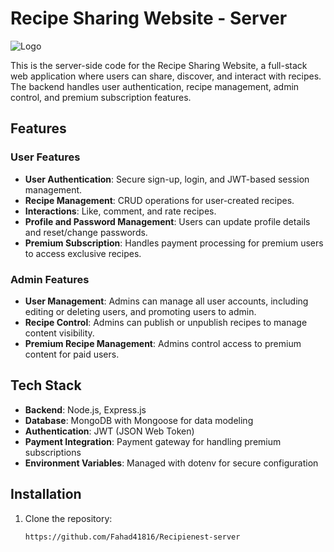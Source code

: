 # Recipe Sharing Website - Server

![Logo](https://i.ibb.co.com/PCRqJ6b/whitelogo.png)

This is the server-side code for the Recipe Sharing Website, a full-stack web application where users can share, discover, and interact with recipes. The backend handles user authentication, recipe management, admin control, and premium subscription features.

## Features

### User Features
- **User Authentication**: Secure sign-up, login, and JWT-based session management.
- **Recipe Management**: CRUD operations for user-created recipes.
- **Interactions**: Like, comment, and rate recipes.
- **Profile and Password Management**: Users can update profile details and reset/change passwords.
- **Premium Subscription**: Handles payment processing for premium users to access exclusive recipes.

### Admin Features
- **User Management**: Admins can manage all user accounts, including editing or deleting users, and promoting users to admin.
- **Recipe Control**: Admins can publish or unpublish recipes to manage content visibility.
- **Premium Recipe Management**: Admins control access to premium content for paid users.

## Tech Stack

- **Backend**: Node.js, Express.js
- **Database**: MongoDB with Mongoose for data modeling
- **Authentication**: JWT (JSON Web Token) 
- **Payment Integration**: Payment gateway for handling premium subscriptions
- **Environment Variables**: Managed with dotenv for secure configuration

## Installation

1. Clone the repository:

   ```bash
   https://github.com/Fahad41816/Recipienest-server
